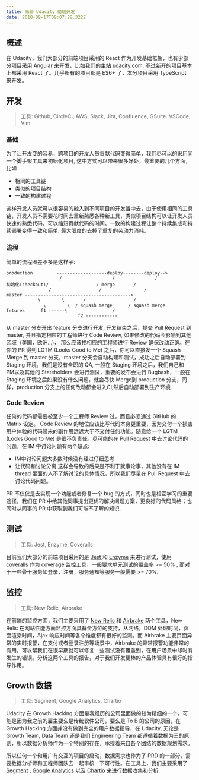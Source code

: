 ```yaml
---
title: 简聊 Udacity 前端开发
date: 2018-09-17T09:07:28.322Z
---
```


## 概述

在 Udacity，我们大部分的前端项目采用的 React 作为开发基础框架，也有少部分项目采用 Angular 来开发，比如我们的[主站 udacity.com](https://udacity.com). 不过新开的项目基本上都采用 React 了。几乎所有的项目都是 ES6+ 了，本分项目采用 TypeScript 来开发。

## 开发
> 工具: Github, CircleCI, AWS, Slack, Jira, Confluence, GSuite. VSCode, Vim

### 基础
为了让开发变的容易，跨项目的开发人员贡献代码变得简单，我们尽可以的采用同一个脚手架工具来初始化项目, 这中方式可以带来很多好处，最重要的几个方面，比如

* 相同的工具链
* 类似的项目结构
* 一致的构建过程

这样开发人员就可以很容易的融入到不同项目的开发当中去，由于使用相同的工具链，开发人员不需要花时间去重新熟悉各种新工具，类似项目结构可以让开发人员快速的熟悉代码，可以缩短贡献代码的时间。一致的构建过程让整个持续集成和持续部署变得一致和简单. 最大限度的去掉了重复的劳动力消耗。

### 流程
简单的流程图差不多是这样子:

```
production         -------------------deploy--------deploy-->
					/ 					/				/
初始化(checkout)/                  / merge		  /
				/                  /				/
master ---------------------------------------->
			\        \       /					/
			  \		   \  / squash merge	  / squash merge
fetures      f1 ------\					/
						   f2 ------------
```

从 master 分支开出 feature 分支进行开发, 开发结束之后，提交 Pull Request 到 master, 并且指定相应的工程师进行 Code Review, 如果修改的代码会影响到其他区域（美国，欧洲…)， 那么应该找相应的工程师进行 Review 确保改动正确。在你的 PR 得到 LGTM (Looks Good to Me) 之后，你可以直接发一个 Squash Merge 到 master 分支，master 分支会自动构建和测试，成功之后自动部署到 Staging 环境，我们是没有全职的 QA, 一般在 Staging 环境之后，我们自己和 PM以及其他的 Stateholders 会进行测试，重要的发布会进行 Bugbash，一般在 Staging 环境之后如果没有什么问题，就会尽快 Merge到 production 分支，同样，production 分支上的任何改动都会进入CI,然后自动部署到生产环境.

### Code Review
任何的代码都需要被至少一个工程师 Review 过，而且必须通过 GitHub 的 Matrix 设定。 Code Review 的地位应该比写代码本身更重要，因为交付一个损害用户体验的代码带来的副作用远远大于不交付任何功能。随意给一个 LGTM (Looks Good to Me) 是很不负责任。尽可能的在 Pull Request 中去讨论代码的问题，在 IM 中讨论问题有两个缺点:
* IM中讨论问题大多数时候没有经过仔细思考
* 让代码和讨论分离
这样会导致的后果是不利于就事论事，其他没有在 IM thread 里面的人不了解讨论的具体情况，所以我们尽量在 Pull Request 中去讨论代码问题。

PR 不仅仅是去实现一个功能或者修复一个 bug 的方式，同时也是相互学习的重要途径，我们在 PR 中给其他同事提出更优的解决问题方案，更良好的代码风格；也同时从同事的 PR 中获取到我们可能不了解的知识.

## 测试
> 工具: Jest, Enzyme, Coveralls

目前我们大部分的前端项目采用的是 [Jest ](https://jestjs.io/) 和  [Enzyme](https://airbnb.io/enzyme/) 来进行测试，使用 [coveralls](https://coveralls.io) 作为 coverage 监控工具，一般要求单元测试的覆盖率 >= 50% , 而对于一些骨干服务如登录，注册，服务通知等服务一般需要 >= 70%.

## 监控
> 工具: New Relic, Airbrake

在前端的监控方面，我们主要采用了 [New Relic](https://newrelic.com/) 和 [Airbrake](https://airbrake.io/) 两个工具，New Relic 在网站性能方面监控方面具备全方位的支持，从网络，DOM 处理时间，页面渲染时间，Ajax 响应时间等各个维度都有很好的监测。而 Airbrake 主要页面异常的实时报警，在支付或者登录注册等场景中，Airbrake 的异常报警功能非常的有用，可以帮我们在很早期就可以修复一些测试没有覆盖到，在用户场景中却时有发生的错误。分析这两个工具的报告，对于我们开发更棒的产品体验具有很好的指导作用。

## Growth 数据
> 工具: Segment, Google Analytics, Chartio

Udacity 在 Growth Hacking 方面是我经历的公司里面做的较为精细的一个，可能是因为我之前的雇主要么是传统软件公司，要么是 To B 的公司的原因，在 Growth Hacking 方面并没有做到完全的用户数据指导，在 Udacity, 无论是 Growth Team, Data Team 还是我们 Engineering Team 都遵循着数据为王的原则，所以数据分析师作为一个特别的存在，承接着来自各个团结的数据规划需求。

所以任何一个和用户有交互的项目的启动，数据需求也作为了 PRD 的一部分，需要数据分析师和工程师团队去一起审核一下可行性。在工具上，我们主要采用了 [Segment](https://segment.com/) , [Google Analytics](https://analytics.google.com/analytics/web/#/) 以及 [Chartio](https://chartio.com) 来进行数据收集和分析.
